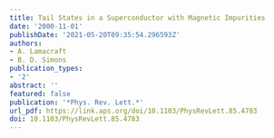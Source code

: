 ```yaml
---
title: Tail States in a Superconductor with Magnetic Impurities
date: '2000-11-01'
publishDate: '2021-05-20T09:35:54.296593Z'
authors:
- A. Lamacraft
- B. D. Simons
publication_types:
- '2'
abstract: ''
featured: false
publication: '*Phys. Rev. Lett.*'
url_pdf: https://link.aps.org/doi/10.1103/PhysRevLett.85.4783
doi: 10.1103/PhysRevLett.85.4783
---
```


